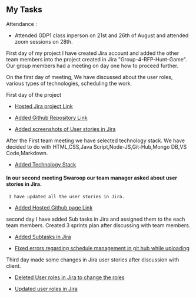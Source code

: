 ## My Tasks
Attendance :
 - Attended GDP1 class inperson on 21st and 26th of August and attended zoom sessions on 28th.
 
First day of my project I have created Jira account and added the other team members into the project created in Jira "Group-4-RFP-Hunt-Game". Our group members had a meeting on day one how to proceed further.

On the first day of meeting,
We have discussed about the user roles, various types of technologies, scheduling the work. 

First day of the project

- [Hosted Jira project Link](https://github.com/sudheera96/Group-4--Hunt-game/commit/f2515a6b9cf72237754b400e6718a13cfabbdc56)

- [Added Github Repository Link](https://github.com/sudheera96/Group-4--Hunt-game/commit/94d1f74ef0e11aba75ca6e1f379dd0506858cd3b)

- [Added screenshots of User stories in Jira](https://github.com/sudheera96/Group-4--Hunt-game/commit/bd309ca3feb38ba2ba73bd05f989a3e64810c111)

After the First team meeting we have selected technology stack. We have decided to do with HTML,CSS,Java Script,Node-JS,Git-Hub,Mongo DB,VS Code,Markdown.

- [Added Technology Stack](https://github.com/sudheera96/Group-4--Hunt-game/commit/014135239f3bd83737a1db9cf7d9eb5d66d41e61)

#### In our second meeting Swaroop our team manager asked about user stories in Jira.
     I have updated all the user stories in Jira.

- [Added Hosted Github page Link](https://github.com/sudheera96/Group-4--Hunt-game/commit/f10631cb08c6d2864bb6f1cefe008ef16e56dec5)

second day I have added Sub tasks in Jira and assigned them to the each team members. Created 3 sprints plan after discussing with team members.

- [Added Subtasks in Jira](https://github.com/sudheera96/Group-4--Hunt-game/commit/f10631cb08c6d2864bb6f1cefe008ef16e56dec5)

- [Fixed errors regarding schedule management in git hub while uploading](https://github.com/sudheera96/Group-4--Hunt-game/commit/46a0690724801fbfb5bd7e840eee8938ba9aff76)

Third day made some changes in Jira user stories after discussion with client.

- [Deleted User roles in Jira to change the roles](https://github.com/sudheera96/Group-4--Hunt-game/commit/bbf435d24e168c789d9626437d8720e8202c777b)

- [Updated user roles in Jira](https://github.com/sudheera96/Group-4--Hunt-game/commit/b7e59a7f039ebbf2e3eda2ac83959ae96bea633b)

  
